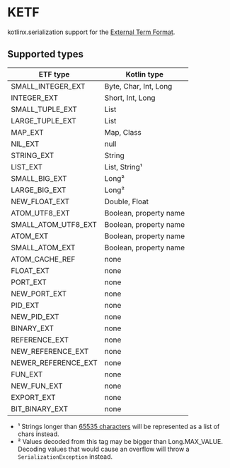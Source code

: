 # KETF

kotlinx.serialization support for the [External Term Format](http://erlang.org/doc/apps/erts/erl_ext_dist.html).

## Supported types

| ETF type            | Kotlin type            |
|---------------------|------------------------|
| SMALL_INTEGER_EXT   | Byte, Char, Int, Long  |
| INTEGER_EXT         | Short, Int, Long       |
| SMALL_TUPLE_EXT     | List                   |
| LARGE_TUPLE_EXT     | List                   |
| MAP_EXT             | Map, Class             |
| NIL_EXT             | null                   |
| STRING_EXT          | String                 |
| LIST_EXT            | List, String¹          |
| SMALL_BIG_EXT       | Long²                  |
| LARGE_BIG_EXT       | Long²                  |
| NEW_FLOAT_EXT       | Double, Float          |
| ATOM_UTF8_EXT       | Boolean, property name |
| SMALL_ATOM_UTF8_EXT | Boolean, property name |
| ATOM_EXT            | Boolean, property name |
| SMALL_ATOM_EXT      | Boolean, property name |
| ATOM_CACHE_REF      | none                   |
| FLOAT_EXT           | none                   |
| PORT_EXT            | none                   |
| NEW_PORT_EXT        | none                   |
| PID_EXT             | none                   |
| NEW_PID_EXT         | none                   |
| BINARY_EXT          | none                   |
| REFERENCE_EXT       | none                   |
| NEW_REFERENCE_EXT   | none                   |
| NEWER_REFERENCE_EXT | none                   |
| FUN_EXT             | none                   |
| NEW_FUN_EXT         | none                   |
| EXPORT_EXT          | none                   |
| BIT_BINARY_EXT      | none                   |
 
* ¹ Strings longer than [65535 characters](http://erlang.org/doc/apps/erts/erl_ext_dist.html#list_ext) will be represented as a list of chars instead.
* ² Values decoded from this tag may be bigger than Long.MAX_VALUE. Decoding values that would cause an overflow will throw a `SerializationException` instead.
